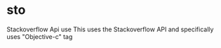 # sto
Stackoverflow Api use
This uses the Stackoverflow API and specifically uses "Objective-c" tag

